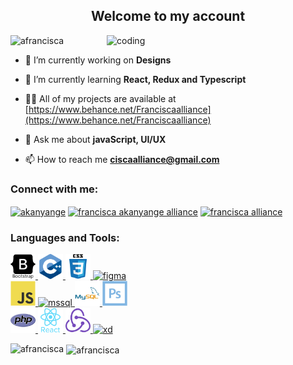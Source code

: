 
<h2 align="center" style="animation-name: slidein; animation-duration: 2s; animation-fill-mode: forwards;">
  Welcome to my account
</h2>

<img align="right" alt="coding" width="350" src="https://media.giphy.com/media/NgurY1o4z080Jfoyzw/giphy.gif">

<p align="left"> <img src="https://komarev.com/ghpvc/?username=afrancisca&label=Profile%20views&color=0e75b6&style=flat" alt="afrancisca" /> </p>

- 🔭 I’m currently working on **Designs**

- 🌱 I’m currently learning **React, Redux and Typescript**

- 👨‍💻 All of my projects are available at [https://www.behance.net/Franciscaalliance](https://www.behance.net/Franciscaalliance)

- 💬 Ask me about **javaScript, UI/UX**

- 📫 How to reach me **ciscaalliance@gmail.com**

<h3 align="left">Connect with me:</h3>
<p align="left">
<a href="https://twitter.com/akanyange" target="blank"><img align="center" src="https://raw.githubusercontent.com/rahuldkjain/github-profile-readme-generator/master/src/images/icons/Social/twitter.svg" alt="akanyange" height="30" width="40" /></a>
<a href="https://linkedin.com/in/francisca akanyange alliance" target="blank"><img align="center" src="https://raw.githubusercontent.com/rahuldkjain/github-profile-readme-generator/master/src/images/icons/Social/linked-in-alt.svg" alt="francisca akanyange alliance" height="30" width="40" /></a>
<a href="https://www.behance.net/francisca alliance" target="blank"><img align="center" src="https://raw.githubusercontent.com/rahuldkjain/github-profile-readme-generator/master/src/images/icons/Social/behance.svg" alt="francisca alliance" height="30" width="40" /></a>
</p>

<h3 align="left">Languages and Tools:</h3>
<p align="left"> <a href="https://getbootstrap.com" target="_blank" rel="noreferrer"> <img
                                                                                     src="https://raw.githubusercontent.com/devicons/devicon/master/icons/bootstrap/bootstrap-plain-wordmark.svg" alt="bootstrap" width="40" height="40"/> </a> <a href="https://www.w3schools.com/cpp/" target="_blank" rel="noreferrer"> <img src="https://raw.githubusercontent.com/devicons/devicon/master/icons/cplusplus/cplusplus-original.svg" alt="cplusplus" width="40" height="40"/> </a> <a href="https://www.w3schools.com/css/" target="_blank" rel="noreferrer"> <img src="https://raw.githubusercontent.com/devicons/devicon/master/icons/css3/css3-original-wordmark.svg" alt="css3" width="40" height="40"/> </a> <a href="https://www.figma.com/" target="_blank" rel="noreferrer"> <img src="https://www.vectorlogo.zone/logos/figma/figma-icon.svg" alt="figma" width="40" height="40"/> </a> <br> <a href="https://developer.mozilla.org/en-US/docs/Web/JavaScript" target="_blank" rel="noreferrer"> <img src="https://raw.githubusercontent.com/devicons/devicon/master/icons/javascript/javascript-original.svg" alt="javascript" width="40" height="40"/> </a> 
   <a href="https://www.microsoft.com/en-us/sql-server" target="_blank" rel="noreferrer"> <img src="https://www.svgrepo.com/show/303229/microsoft-sql-server-logo.svg" alt="mssql" width="40" height="40"/> </a> <a href="https://www.mysql.com/" target="_blank" rel="noreferrer"> <img src="https://raw.githubusercontent.com/devicons/devicon/master/icons/mysql/mysql-original-wordmark.svg" alt="mysql" width="40" height="40"/> </a> <a href="https://www.photoshop.com/en" target="_blank" rel="noreferrer"> <img src="https://raw.githubusercontent.com/devicons/devicon/master/icons/photoshop/photoshop-line.svg" alt="photoshop" width="40" height="40"/> </a> <br> <a href="https://www.php.net" target="_blank" rel="noreferrer"> <img src="https://raw.githubusercontent.com/devicons/devicon/master/icons/php/php-original.svg" alt="php" width="40" height="40"/> </a>
 <a href="https://reactjs.org/" target="_blank" rel="noreferrer"> <img src="https://raw.githubusercontent.com/devicons/devicon/master/icons/react/react-original-wordmark.svg" alt="react" width="40" height="40"/> </a> <a href="https://redux.js.org" target="_blank" rel="noreferrer"> <img src="https://raw.githubusercontent.com/devicons/devicon/master/icons/redux/redux-original.svg" alt="redux" width="40" height="40"/> </a> <a href="https://www.adobe.com/products/xd.html" target="_blank" rel="noreferrer"> <img src="https://cdn.worldvectorlogo.com/logos/adobe-xd.svg" alt="xd" width="40" height="40"/> </a> </p>

<p><img align="left" src="https://github-readme-stats.vercel.app/api/top-langs?username=afrancisca&show_icons=true&locale=en&layout=compact" alt="afrancisca" /></p>

<p>&nbsp;<img align="center" src="https://github-readme-stats.vercel.app/api?username=afrancisca&show_icons=true&locale=en" alt="afrancisca" /></p>
